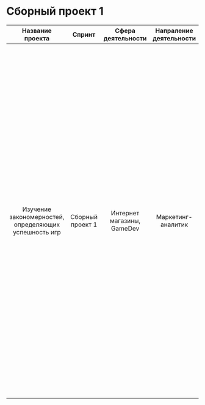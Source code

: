 # Сборный проект 1

| Название проекта | Спринт | Сфера деятельности | Напраление деятельности | Навыки | Задачи проекта | Описание проекта |
| :--------: | :-------: | :-------: | :-------: | :-------: | :-------: | :-------: |
| Изучение закономерностей, определяющих успешность игр | Сборный проект 1 | Интернет магазины, GameDev | Маркетинг-аналитик | Python, Pandas, Matplotlib, Визуализация данных | Используя исторические данные о продажах компьютерных игр, оценки пользователей и экспертов, жанры и платформы, выявить закономерности, определяющие успешность игры |Выявлены параметры, определяющие успешность игры в разных регионах мира. На основании этого подготовлен отчет для магазина компьютерных игр для планирования рекламных кампаний. Проведена предобработка данных, анализ. Выбран актуальный период для анализа. Составлены портреты пользователей каждого региона. Проверены гипотезы: средние пользовательские рейтинги платформ Xbox One и PC одинаковые; средние пользовательские рейтинги жанров Action и Sports разные. При анализе использовал критерий Стьюдента для независимых выборок.
